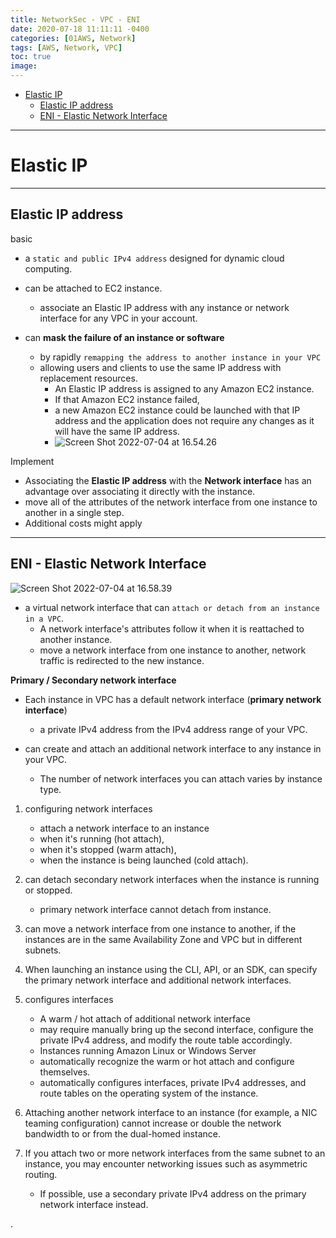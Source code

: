 ```yaml
---
title: NetworkSec - VPC - ENI
date: 2020-07-18 11:11:11 -0400
categories: [01AWS, Network]
tags: [AWS, Network, VPC]
toc: true
image:
---
```



- [Elastic IP](#elastic-ip)
  - [Elastic IP address](#elastic-ipaddress)
  - [ENI - Elastic Network Interface](#eni---elastic-network-interface)


---

# Elastic IP

---

## Elastic IP address

basic

- a `static and public IPv4 address` designed for dynamic cloud computing.

- can be attached to EC2 instance.
  - associate an Elastic IP address with any instance or network interface for any VPC in your account.

- can **mask the failure of an instance or software**
  - by rapidly `remapping the address to another instance in your VPC`
  - allowing users and clients to use the same IP address with replacement resources.
    - An Elastic IP address is assigned to any Amazon EC2 instance.
    - If that Amazon EC2 instance failed,
    - a new Amazon EC2 instance could be launched with that IP address and the application does not require any changes as it will have the same IP address.
    - ![Screen Shot 2022-07-04 at 16.54.26](https://i.imgur.com/euJGRHY.png)

Implement
- Associating the **Elastic IP address** with the **Network interface** has an advantage over associating it directly with the instance.
- move all of the attributes of the network interface from one instance to another in a single step.
- Additional costs might apply


---

## ENI - Elastic Network Interface

![Screen Shot 2022-07-04 at 16.58.39](https://i.imgur.com/4GCKXj5.png)

- a virtual network interface that can `attach or detach from an instance in a VPC`.
  - A network interface's attributes follow it when it is reattached to another instance.
  - move a network interface from one instance to another, network traffic is redirected to the new instance.


**Primary / Secondary network interface**
- Each instance in VPC has a default network interface (**primary network interface**)
  - a private IPv4 address from the IPv4 address range of your VPC.


- can create and attach an additional network interface to any instance in your VPC.
  - The number of network interfaces you can attach varies by instance type.


1. configuring network interfaces
   - attach a network interface to an instance
   - when it's running (hot attach),
   - when it's stopped (warm attach),
   - when the instance is being launched (cold attach).

2. can detach secondary network interfaces when the instance is running or stopped.
   - primary network interface cannot detach from instance.

3. can move a network interface from one instance to another, if the instances are in the same Availability Zone and VPC but in different subnets.

4. When launching an instance using the CLI, API, or an SDK, can specify the primary network interface and additional network interfaces.

5. configures interfaces
   - A warm / hot attach of additional network interface
   - may require manually bring up the second interface, configure the private IPv4 address, and modify the route table accordingly.
   - Instances running Amazon Linux or Windows Server
   - automatically recognize the warm or hot attach and configure themselves.
   - automatically configures interfaces, private IPv4 addresses, and route tables on the operating system of the instance.

6. Attaching another network interface to an instance (for example, a NIC teaming configuration) cannot increase or double the network bandwidth to or from the dual-homed instance.

7. If you attach two or more network interfaces from the same subnet to an instance, you may encounter networking issues such as asymmetric routing.
   - If possible, use a secondary private IPv4 address on the primary network interface instead.





.
